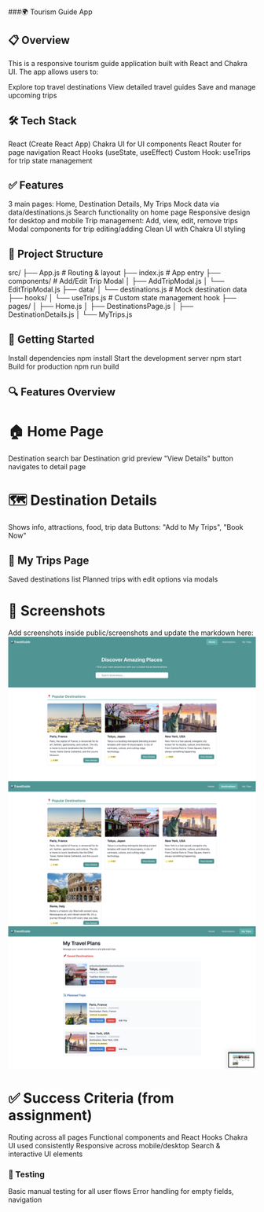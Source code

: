 ###🌍 Tourism Guide App

## 📋 Overview

This is a responsive tourism guide application built with React and Chakra UI. The app allows users to:

Explore top travel destinations
View detailed travel guides
Save and manage upcoming trips

## 🛠 Tech Stack
React (Create React App)
Chakra UI for UI components
React Router for page navigation
React Hooks (useState, useEffect)
Custom Hook: useTrips for trip state management

## ✅ Features
3 main pages: Home, Destination Details, My Trips
Mock data via data/destinations.js
Search functionality on home page
Responsive design for desktop and mobile
Trip management: Add, view, edit, remove trips
Modal components for trip editing/adding
Clean UI with Chakra UI styling

## 📂 Project Structure
src/
├── App.js                   # Routing & layout
├── index.js                # App entry
├── components/             # Add/Edit Trip Modal
│   ├── AddTripModal.js
│   └── EditTripModal.js
├── data/
│   └── destinations.js     # Mock destination data
├── hooks/
│   └── useTrips.js         # Custom state management hook
├── pages/
│   ├── Home.js
│   ├── DestinationsPage.js
│   ├── DestinationDetails.js
│   └── MyTrips.js

## 🚀 Getting Started
Install dependencies
npm install
Start the development server
npm start
Build for production
npm run build

## 🔍 Features Overview
# 🏠 Home Page
Destination search bar
Destination grid preview
"View Details" button navigates to detail page

# 🗺 Destination Details
Shows info, attractions, food, trip data
Buttons: "Add to My Trips", "Book Now"
## 📌 My Trips Page
Saved destinations list
Planned trips with edit options via modals

# 📸 Screenshots
Add screenshots inside public/screenshots and update the markdown here:
![Home](public/screenshots/homePage.png)
![Details](public/screenshots/DestinationsDetails.png)
![Trips](public/screenshots/MyTrips.png)

# ✅ Success Criteria (from assignment)
 Routing across all pages
 Functional components and React Hooks
 Chakra UI used consistently
 Responsive across mobile/desktop
 Search & interactive UI elements

### 🧪 Testing
Basic manual testing for all user flows
Error handling for empty fields, navigation
